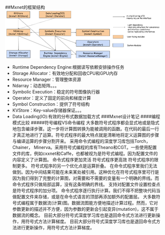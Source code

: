 ##Mxnet的框架结构
![mxnet](.\pic\overview.png)
-	Runtime Dependency Engine:根据读写依赖安排操作任务
-	Storage Allocator：有效地分配和回收CPU和GPU内存
-	Resource Manager：管理整体资源
-	Ndarray：动态矩阵。。。
-	Symbolic Execution：稳定的符号图像执行器
-	Operator：定义了固定的前向和梯度计算
-	Symbol Construction：提供了符号结构
-	KVStore：Key-value存储器保证。。。
-	Data Loading(IO):有效的分布式数据加载方式
###Mxnet设计笔记
####编程模式比较
#####符号编程VS命令编程
大多数符号式程序都会显式地或是隐式地包含编译步骤。这一步将计算图转换为能被调用的函数。在代码的最后一行才真正地进行了运算。符号式程序的最大特点就是清晰地将定义运算图的步骤与编译运算的步骤分割开来。
采用命令式编程的深度学习库包括Torch，Chainer， Minerva。采用符号式编程的库有Theano和CGT。一些使用配置文件的库，例如cxxnet和Caffe，也都被视为是符号式编程。因为配置文件的内容定义了计算图。
命令式程序更加灵活
符号式程序更高效
符号式程序的限制更多。
符号式程序的另一个优化点是运算折叠。
在命令式程序里我们无法做到。因为中间结果可能在未来某处被引用。这种优化在符号式程序里可行是因为我们得到了完整的计算图，对需要和不需要的变量有一个明确的界线。而命令式程序只做局部运算，没有这条明确的界线。
支持对配置文件设置检查点是符号式程序的加分项。
命令式程序逐行执行计算。我们不得不把整块代码当做配置文件来存储，或是在命令式语言的顶部再添加额外的配置层。
大多数符号式编程属于数据流(计算)图。数据流图能方便地描述计算过程。然而，它对参数更新的描述并不方便，因为参数的更新会引起变异(mutation)，这不属于数据流的概念。
目前大部分符号式深度学习库也是退回命令式方法进行更新操作，用符号式方法计算梯度。
目前大部分符号式深度学习库也是退回命令式方法进行更新操作，用符号式方法计算梯度。
